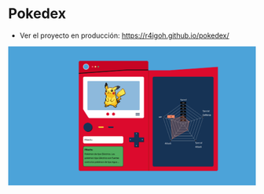 # Pokedex
- Ver el proyecto en producción: https://r4igoh.github.io/pokedex/
<img src="https://github.com/R4igoh/pokedex/blob/main/design/Pokedex.jpg">

